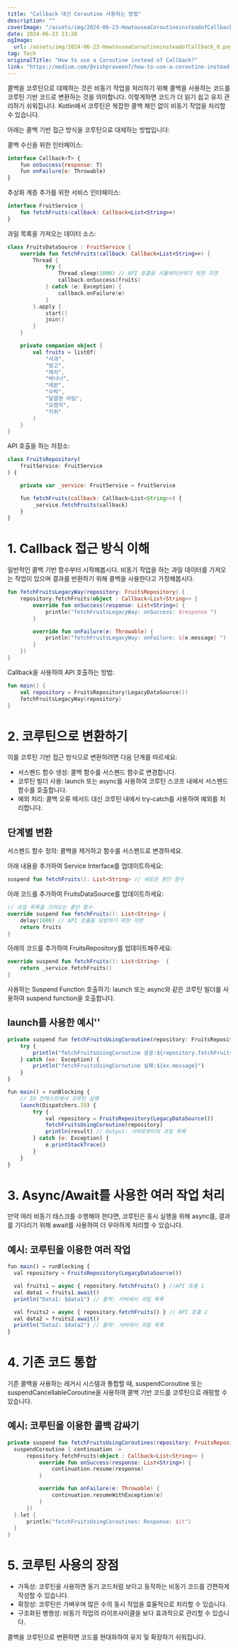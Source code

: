 ```yaml
---
title: "Callback 대신 Coroutine 사용하는 방법"
description: ""
coverImage: "/assets/img/2024-06-23-HowtouseaCoroutineinsteadofCallback_0.png"
date: 2024-06-23 23:28
ogImage:
  url: /assets/img/2024-06-23-HowtouseaCoroutineinsteadofCallback_0.png
tag: Tech
originalTitle: "How to use a Coroutine instead of Callback?"
link: "https://medium.com/@vishpraveen7/how-to-use-a-coroutine-instead-of-callback-1799284e9e32"
---
```


콜백을 코루틴으로 대체하는 것은 비동기 작업을 처리하기 위해 콜백을 사용하는 코드를 코루틴 기반 코드로 변환하는 것을 의미합니다. 이렇게하면 코드가 더 읽기 쉽고 유지 관리하기 쉬워집니다. Kotlin에서 코루틴은 복잡한 콜백 체인 없이 비동기 작업을 처리할 수 있습니다.

아래는 콜백 기반 접근 방식을 코루틴으로 대체하는 방법입니다:

콜백 수신을 위한 인터페이스:

```js
interface Callback<T> {
    fun onSuccess(response: T)
    fun onFailure(e: Throwable)
}
```

<div class="content-ad"></div>

추상화 계층 추가를 위한 서비스 인터페이스:

```kotlin
interface FruitService {
    fun fetchFruits(callback: Callback<List<String>>)
}
```

과일 목록을 가져오는 데이터 소스:

```kotlin
class FruitsDataSource : FruitService {
    override fun fetchFruits(callback: Callback<List<String>>) {
        Thread {
            try {
                Thread.sleep(1000) // API 호출을 시뮬레이션하기 위한 지연
                callback.onSuccess(fruits)
            } catch (e: Exception) {
                callback.onFailure(e)
            }
        }.apply {
            start()
            join()
        }
    }

    private companion object {
        val fruits = listOf(
            "사과",
            "망고",
            "체리",
            "바나나",
            "레몬",
            "수박",
            "달콤한 라임",
            "오렌지",
            "키위"
        )
    }
}
```

<div class="content-ad"></div>

API 호출을 하는 저장소:

```js
class FruitsRepository(
    fruitService: FruitService
) {

    private var _service: FruitService = fruitService

    fun fetchFruits(callback: Callback<List<String>>) {
        _service.fetchFruits(callback)
    }
}
```

# 1. Callback 접근 방식 이해

일반적인 콜백 기반 함수부터 시작해봅시다. 비동기 작업을 하는 과일 데이터를 가져오는 작업이 있으며 결과를 반환하기 위해 콜백을 사용한다고 가정해봅시다.

<div class="content-ad"></div>

```kotlin
fun fetchFruitsLegacyWay(repository: FruitsRepository) {
    repository.fetchFruits(object : Callback<List<String>> {
        override fun onSuccess(response: List<String>) {
            println("fetchFruitsLegacyWay: onSuccess: $response ")
        }

        override fun onFailure(e: Throwable) {
            println("fetchFruitsLegacyWay: onFailure: ${e.message} ")
        }
    })
}
```

Callback을 사용하여 API 호출하는 방법:

```kotlin
fun main() {
    val repository = FruitsRepository(LegacyDataSource())
    fetchFruitsLegacyWay(repository)
}
```

# 2. 코루틴으로 변환하기

<div class="content-ad"></div>

이를 코루틴 기반 접근 방식으로 변환하려면 다음 단계를 따르세요:

- 서스펜드 함수 생성: 콜백 함수를 서스펜드 함수로 변경합니다.
- 코루틴 빌더 사용: launch 또는 async를 사용하여 코루틴 스코프 내에서 서스펜드 함수를 호출합니다.
- 예외 처리: 콜백 오류 메서드 대신 코루틴 내에서 try-catch를 사용하여 예외를 처리합니다.

## 단계별 변환

서스펜드 함수 정의: 콜백을 제거하고 함수를 서스펜드로 변경하세요.

<div class="content-ad"></div>

아래 내용을 추가하여 Service Interface를 업데이트하세요:

```kotlin
suspend fun fetchFruits(): List<String> // 새로운 중단 함수
```

아래 코드를 추가하여 FruitsDataSource를 업데이트하세요:

```kotlin
// 과일 목록을 가져오는 중단 함수
override suspend fun fetchFruits(): List<String> {
    delay(1000) // API 호출을 모방하기 위한 지연
    return fruits
}
```

<div class="content-ad"></div>

아래의 코드를 추가하여 FruitsRepository를 업데이트해주세요:

```kotlin
override suspend fun fetchFruits(): List<String>  {
    return _service.fetchFruits()
}
```

사용하는 Suspend Function 호출하기: launch 또는 async와 같은 코루틴 빌더를 사용하여 suspend function을 호출합니다.

## launch를 사용한 예시''

<div class="content-ad"></div>

```js
private suspend fun fetchFruitsUsingCoroutine(repository: FruitsRepository) {
    try {
        println("fetchFruitsUsingCoroutine 성공:${repository.fetchFruits()}")
    } catch (ex: Exception) {
        println("fetchFruitsUsingCoroutine 실패:${ex.message}")
    }
}
```

```js
fun main() = runBlocking {
    // IO 컨텍스트에서 코루틴 실행
    launch(Dispatchers.IO) {
        try {
            val repository = FruitsRepository(LegacyDataSource())
            fetchFruitsUsingCoroutine(repository)
            println(result) // Output: 서버로부터의 과일 목록
        } catch (e: Exception) {
            e.printStackTrace()
        }
    }
}
```

# 3. Async/Await를 사용한 여러 작업 처리

만약 여러 비동기 태스크를 수행해야 한다면, 코루틴은 동시 실행을 위해 async를, 결과를 기다리기 위해 await를 사용하여 더 우아하게 처리할 수 있습니다.

<div class="content-ad"></div>

## 예시: 코루틴을 이용한 여러 작업

```js
fun main() = runBlocking {
  val repository = FruitsRepository(LegacyDataSource())

  val fruits1 = async { repository.fetchFruits() } //API 호출 1
  val data1 = fruits1.await()
  println("Data1: $data1") // 출력: 서버에서 과일 목록

  val fruits2 = async { repository.fetchFruits() } // API 호출 2
  val data2 = fruits2.await()
  println("Data2: $data2") // 출력: 서버에서 과일 목록
}
```

# 4. 기존 코드 통합

기존 콜백을 사용하는 레거시 시스템과 통합할 때, suspendCoroutine 또는 suspendCancellableCoroutine을 사용하여 콜백 기반 코드를 코루틴으로 래핑할 수 있습니다.

<div class="content-ad"></div>

## 예시: 코루틴을 이용한 콜백 감싸기

```kotlin
private suspend fun fetchFruitsUsingCoroutines(repository: FruitsRepository) {
  suspendCoroutine { continuation ->
      repository.fetchFruits(object : Callback<List<String>> {
          override fun onSuccess(response: List<String>) {
              continuation.resume(response)
          }

          override fun onFailure(e: Throwable) {
              continuation.resumeWithException(e)
          }
      })
  }.let {
      println("fetchFruitsUsingCoroutines: Response: $it")
  }
}
```

# 5. 코루틴 사용의 장점

- 가독성: 코루틴을 사용하면 동기 코드처럼 보이고 동작하는 비동기 코드를 간편하게 작성할 수 있습니다.
- 확장성: 코루틴은 가벼우며 많은 수의 동시 작업을 효율적으로 처리할 수 있습니다.
- 구조화된 병행성: 비동기 작업의 라이프사이클을 보다 효과적으로 관리할 수 있습니다.

<div class="content-ad"></div>

콜백을 코루틴으로 변환하면 코드를 현대화하여 유지 및 확장하기 쉬워집니다.
